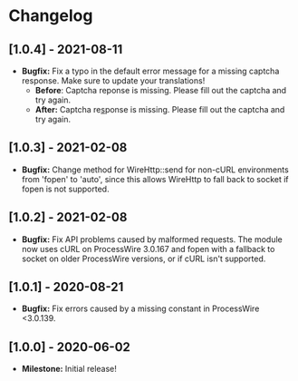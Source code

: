 # Changelog

## [1.0.4] - 2021-08-11

- **Bugfix:** Fix a typo in the default error message for a missing captcha response. Make sure to update your translations!
    - **Before**: Captcha reponse is missing. Please fill out the captcha and try again.
    - **After:** Captcha re<ins>s</ins>ponse is missing. Please fill out the captcha and try again.

## [1.0.3] - 2021-02-08

- **Bugfix:** Change method for WireHttp::send for non-cURL environments from 'fopen' to 'auto', since this allows WireHttp to fall back to socket if fopen is not supported.

## [1.0.2] - 2021-02-08

- **Bugfix:** Fix API problems caused by malformed requests. The module now uses cURL on ProcessWire 3.0.167 and fopen with a fallback to socket on older ProcessWire versions, or if cURL isn't supported.

## [1.0.1] - 2020-08-21

- **Bugfix:** Fix errors caused by a missing constant in ProcessWire <3.0.139.

## [1.0.0] - 2020-06-02

- **Milestone:** Initial release!
